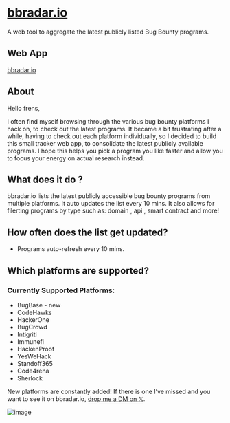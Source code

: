 # [bbradar.io](https://bbradar.io)
A web tool to aggregate the latest publicly listed Bug Bounty programs.

## Web App 
[bbradar.io](https://bbradar.io)

## About
Hello frens,

I often find myself browsing through the various bug bounty platforms I hack on, to check out the latest programs. It became a bit frustrating after a while, having to check out each platform individually, so I decided to build this small tracker web app, to consolidate the latest publicly available programs. I hope this helps you pick a program you like faster and allow you to focus your energy on actual research instead.

## What does it do ?

bbradar.io lists the latest publicly accessible bug bounty programs from multiple platforms. It auto updates the list every 10 mins. It also allows for filerting programs by type such as: domain , api , smart contract and more!

## How often does the list get updated?
- Programs auto-refresh every 10 mins.

## Which platforms are supported?

### Currently Supported Platforms:

- BugBase - new
- CodeHawks
- HackerOne
- BugCrowd
- Intigriti
- Immunefi
- HackenProof
- YesWeHack
- Standoff365
- Code4rena
- Sherlock

New platforms are constantly added! If there is one I’ve missed and you want to see it on bbradar.io, [drop me a DM on 𝕏](https://twitter.com/kleoz_). 

![image](https://github.com/kleozzy/bbradar.io/assets/29057778/224b8294-3f78-45ae-8a82-61a3bfca0543)

